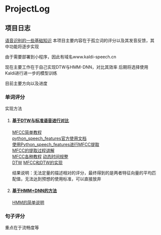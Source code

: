 # ProjectLog

## 项目日志
[语音识别的一些基础知识](https://blog.csdn.net/qq_34231800/article/details/80189617)
本项目主要内容在于孤立词的评分以及其发音反馈，其中功能将逐步实现

由于需要部署到小程序，因此有域名www.kaldi-speech.cn

现在主要工作在于自己实现DTW与HMM-DNN，对比其效率
后期将选择使用Kaldi进行进一步的模型训练

目前主要方向以及进度

### 单词评分

实现方法

1. #### [基于DTW与标准语音进行对比]()
   [MFCC简单教程](http://www.practicalcryptography.com/miscellaneous/machine-learning/guide-mel-frequency-cepstral-coefficients-mfccs/)  
   [python_speech_features官方使用文档](https://python-speech-features.readthedocs.io/en/latest/)   
   [使用Python_speech_features进行MFCC提取](https://www.jianshu.com/p/e32d2d5ccb0d)    
   [MFCC的提取过程讲解](https://blog.csdn.net/zouxy09/article/details/9156785)      
   [MFCC各种教程](https://blog.csdn.net/zzc15806/article/details/79246716)
   [动态时间规整](https://www.cnblogs.com/zhizhan/p/4419066.html)    
   [DTW](https://cnblogs.com/zhizhan/p/4419066.html)
   [MFCC和DTW的实现](https://blog.csdn.net/qq_31821675/article/details/80195315 )  

   结果说明：无法定量的描述相对的评分，最终得到的是两者特征向量的平均匹配值，无法达到预想的使用标准，可以直接放弃
2. #### [基于HMM+DNN的方法]()
   [HMM的简单说明](http://www.practicalcryptography.com/miscellaneous/machine-learning/hidden-markov-model-hmm-tutorial/)

### 句子评分

重点在于流畅度等
